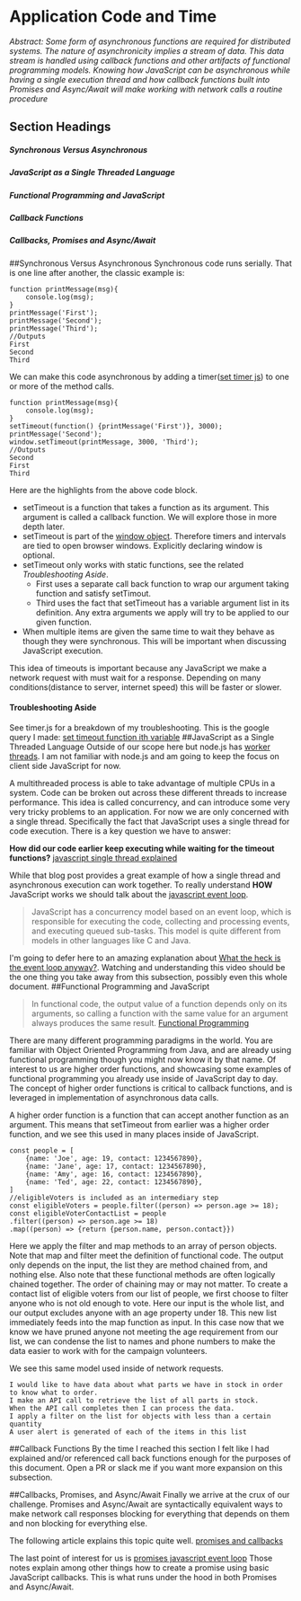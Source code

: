 # Application Code and Time
*Abstract: Some form of asynchronous functions are required for distributed systems. The nature of asynchronicity
 implies a stream of data. This data stream is handled using callback functions and other artifacts of functional
 programming models. Knowing how JavaScript can be asynchronous while having a single execution thread and how callback
 functions built into Promises and Async/Await will make working with network calls a routine procedure* 
## Section Headings
##### Synchronous Versus Asynchronous
##### JavaScript as a Single Threaded Language
##### Functional Programming and JavaScript
##### Callback Functions
##### Callbacks, Promises and Async/Await

##Synchronous Versus Asynchronous
Synchronous code runs serially. That is one line after another, the classic example is:
```
function printMessage(msg){
    console.log(msg);
}
printMessage('First');
printMessage('Second');
printMessage('Third');
//Outputs
First
Second
Third
```
We can make this code asynchronous by adding a timer([set timer js](https://www.w3schools.com/js/js_timing.asp)) 
to one or more of the method calls.
```
function printMessage(msg){
    console.log(msg);
}
setTimeout(function() {printMessage('First')}, 3000);
printMessage('Second');
window.setTimeout(printMessage, 3000, 'Third');
//Outputs
Second
First
Third
```
Here are the highlights from the above code block.
* setTimeout is a function that takes a function as its argument. This argument is called a callback function.
We will explore those in more depth later.
* setTimeout is part of the [window object](https://www.w3schools.com/jsref/obj_window.asp). Therefore timers and
intervals are tied to open browser windows. Explicitly declaring window is optional.
* setTimeout only works with static functions, see the related *Troubleshooting Aside*.
    * First uses a separate call back function to wrap our argument taking function and satisfy setTimout.
    * Third uses the fact that setTimeout has a variable argument list in its definition. Any extra arguments we apply
    will try to be applied to our given function.
* When multiple items are given the same time to wait they behave as though they were synchronous. This will be important
when discussing JavaScript execution.

This idea of timeouts is important because any JavaScript we make a network request with must wait for a response.
Depending on many conditions(distance to server, internet speed) this will be faster or slower.
#### Troubleshooting Aside
See timer.js for a breakdown of my troubleshooting. This is the google query I made: 
[set timeout function ith variable](https://electrictoolbox.com/javascript-settimeout-variable-parameters/)
##JavaScript as a Single Threaded Language
Outside of our scope here but node.js has 
[worker threads](https://blog.logrocket.com/node-js-multithreading-what-are-worker-threads-and-why-do-they-matter-48ab102f8b10/).
I am not familiar with node.js and am going to keep the focus on client side JavaScript for now.

A multithreaded process is able to take advantage of multiple CPUs in a system. Code can be broken out across these 
different threads to increase performance. This idea is called concurrency, and can introduce some very very tricky
problems to an application. For now we are only concerned with a single thread. Specifically the fact that JavaScript
uses a single thread for code execution. There is a key question we have to answer:

**How did our code earlier keep executing while waiting for the timeout functions?**
[javascript single thread explained](https://www.sohamkamani.com/blog/2016/03/14/wrapping-your-head-around-async-programming/)

While that blog post provides a great example of how a single thread and asynchronous execution can work together. To 
really understand **HOW** JavaScript works we should talk about the 
[javascript event loop](https://developer.mozilla.org/en-US/docs/Web/JavaScript/EventLoop).

>JavaScript has a concurrency model based on an event loop, which is responsible for executing the code, collecting and 
>processing events, and executing queued sub-tasks. This model is quite different from models in other languages 
>like C and Java.

I'm going to defer here to an amazing explanation about
[What the heck is the event loop anyway?](https://www.youtube.com/watch?v=8aGhZQkoFbQ). Watching and understanding this
video should be the one thing you take away from this subsection, possibly even this whole document.
##Functional Programming and JavaScript
>In functional code, the output value of a function depends only on its arguments, so calling a function with the 
>same value for an argument always produces the same result.
>[Functional Programming](https://en.wikipedia.org/wiki/Functional_programming)

There are many different programming paradigms in the world. You are familiar with Object Oriented Programming from Java,
and are already using functional programming though you might now know it by that name. Of interest to us are higher
order functions, and showcasing some examples of functional programming you already use inside of JavaScript day to day.
The concept of higher order functions is critical to callback functions, and is leveraged in implementation of
asynchronous data calls.

A higher order function is a function that can accept another function as an argument. This means that setTimeout from
earlier was a higher order function, and we see this used in many places inside of JavaScript.
```
const people = [
    {name: 'Joe', age: 19, contact: 1234567890},
    {name: 'Jane', age: 17, contact: 1234567890},
    {name: 'Amy', age: 16, contact: 1234567890},
    {name: 'Ted', age: 22, contact: 1234567890},
]
//eligibleVoters is included as an intermediary step
const eligibleVoters = people.filter((person) => person.age >= 18);
const eligibleVoterContactList = people
.filter((person) => person.age >= 18)
.map((person) => {return {person.name, person.contact}})
```
Here we apply the filter and map methods to an array of person objects. Note that map and filter meet the definition of
functional code. The output only depends on the input, the list they are method chained from, and nothing else.
Also note that these functional methods are often logically chained together. The order of chaining may or may not matter.
To create a contact list of eligible voters from our list of people, we first choose to filter anyone who is not old
enough to vote. Here our input is the whole list, and our output excludes anyone with an age property under 18. This
new list immediately feeds into the map function as input. In this case now that we know we have pruned anyone not 
meeting the age requirement from our list, we can condense the list to names and phone numbers to make the data easier
to work with for the campaign volunteers.

We see this same model used inside of network requests.
```
I would like to have data about what parts we have in stock in order to know what to order.
I make an API call to retrieve the list of all parts in stock.
When the API call completes then I can process the data.
I apply a filter on the list for objects with less than a certain quantity
A user alert is generated of each of the items in this list
```
##Callback Functions
By the time I reached this section I felt like I had explained and/or referenced call back functions enough for the 
purposes of this document. Open a PR or slack me if you want more expansion on this subsection. 

##Callbacks, Promises, and Async/Await
Finally we arrive at the crux of our challenge. Promises and Async/Await are syntactically equivalent ways to make 
network call responses blocking for everything that depends on them and non blocking for everything else. 

The following article explains this topic quite well.
[promises and callbacks](https://scotch.io/courses/10-need-to-know-javascript-concepts/callbacks-promises-and-async)

The last point of interest for us is [promises javascript event loop](https://developer.mozilla.org/en-US/docs/Web/JavaScript/Guide/Using_promises)
Those notes explain among other things how to create a promise using basic JavaScript callbacks. This is what runs
under the hood in both Promises and Async/Await.

